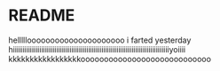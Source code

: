 # README
helllllooooooooooooooooooooo
i farted yesterday
hiiiiiiiiiiiiiiiiiiiiiiiiiiiiiiiiiiiiiiiiiiiiiiiiiiiiiiiiiiiiiiiiiiiiiiiiiiiiiiiiiiiyoiiii
kkkkkkkkkkkkkkkkkoooooooooooooooooooooooooooo
